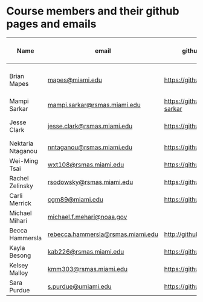 # Course members and their github pages and emails

Name | email | github account URL | Clinic/meeting cannot-make times
-----|------ | -------------------|----------------------
Brian Mapes | mapes@miami.edu | https://github.com/brianmapes | Not right before class: right after, or the day before
Mampi Sarkar | mampi.sarkar@rsmas.miami.edu | https://github.com/mampi-sarkar | 
Jesse Clark | jesse.clark@rsmas.miami.edu | https://github.com/jessegc | MW 1:30-2:45 TuTh 1:30-2:45
Nektaria Ntaganou | nntaganou@rsmas.miami.edu | https://github.com/nectaria |
Wei-Ming Tsai | wxt108@rsmas.miami.edu | https://github.com/weiming9115 |
Rachel Zelinsky | rsodowsky@rsmas.miami.edu | https://github.com/rsodowsky |
Carli Merrick | cgm89@miami.edu | https://github.com/cgm89 |
Michael Mihari | michael.f.mehari@noaa.gov |  | 
Becca Hammersla | rebecca.hammersla@rsmas.miami.edu | http://github.com/bjjhelm | all OK
Kayla Besong | kab226@rsmas.miami.edu | https://github.com/kabesong
Kelsey Malloy | kmm303@rsmas.miami.edu | https://github.com/kelseymalloy
Sara Purdue | s.purdue@umiami.edu | https://github.com/sarapurdue


